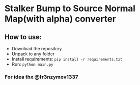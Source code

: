 # Stalker Bump to Source Normal Map(with alpha) converter

## How to use:
- Download the repository
- Unpack to any folder
- Install requirements: ```pip install -r requirements.txt```
- Run: ```python main.py```


### For idea thx  @fr3nzymov1337